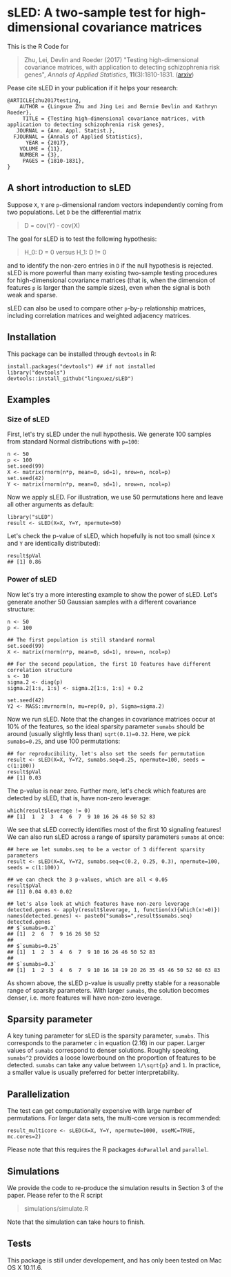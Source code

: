 # sLED: A two-sample test for high-dimensional covariance matrices

This is the R Code for
> Zhu, Lei, Devlin and Roeder (2017) "Testing high-dimensional covariance matrices, with application to detecting schizophrenia risk genes", *Annals of Applied Statistics*, **11**(3):1810-1831.  ([arxiv](https://arxiv.org/abs/1606.00252))

Pease cite sLED in your publication if it helps your research:
```
@ARTICLE{zhu2017testing,
    AUTHOR = {Lingxue Zhu and Jing Lei and Bernie Devlin and Kathryn Roeder},
     TITLE = {Testing high-dimensional covariance matrices, with application to detecting schizophrenia risk genes},
   JOURNAL = {Ann. Appl. Statist.},
  FJOURNAL = {Annals of Applied Statistics},
      YEAR = {2017},
    VOLUME = {11},
    NUMBER = {3},
     PAGES = {1810-1831},
}
```

## A short introduction to sLED
Suppose `X`, `Y` are `p`-dimensional random vectors independently coming from two populations.
Let `D` be the differential matrix

> D = cov(Y) - cov(X)

The goal for sLED is to test the following hypothesis:

> H_0: D = 0 versus H_1: D != 0

and to identify the non-zero entries in `D` if the null hypothesis is rejected. sLED is more powerful than many existing two-sample testing procedures for high-dimensional covariance matrices (that is, when the dimension of features `p` is larger than the sample sizes), even when the signal is both weak and sparse.

sLED can also be used to compare other `p`-by-`p` relationship matrices, including correlation matrices and weighted adjacency matrices. 


## Installation
This package can be installed through `devtools` in R:
```{r}
install.packages("devtools") ## if not installed
library("devtools")
devtools::install_github("lingxuez/sLED")
```

## Examples
### Size of sLED
First, let's try sLED under the null hypothesis. We generate 100 samples from standard Normal distributions with `p=100`:
```{r}
n <- 50
p <- 100
set.seed(99)
X <- matrix(rnorm(n*p, mean=0, sd=1), nrow=n, ncol=p)
set.seed(42)
Y <- matrix(rnorm(n*p, mean=0, sd=1), nrow=n, ncol=p)
```

Now we apply sLED. For illustration, we use 50 permutations here and leave all other arguments as default:
```{r}
library("sLED")
result <- sLED(X=X, Y=Y, npermute=50)
```

Let's check the p-value of sLED, which hopefully is not too small (since `X` and `Y` are identically distributed):
```{r}
result$pVal
## [1] 0.86
```

### Power of sLED
Now let's try a more interesting example to show the power of sLED. Let's generate another 50 Gaussian samples with a different covariance structure:
```{r}
n <- 50
p <- 100
  
## The first population is still standard normal
set.seed(99)
X <- matrix(rnorm(n*p, mean=0, sd=1), nrow=n, ncol=p)
  
## For the second population, the first 10 features have different correlation structure
s <- 10
sigma.2 <- diag(p)
sigma.2[1:s, 1:s] <- sigma.2[1:s, 1:s] + 0.2
  
set.seed(42)
Y2 <- MASS::mvrnorm(n, mu=rep(0, p), Sigma=sigma.2)
```

Now we run sLED. Note that the changes in covariance matrices occur at 10% of the features, so the ideal sparsity parameter `sumabs` should be around (usually slightly less than) `sqrt(0.1)=0.32`. Here, we pick `sumabs=0.25`, and use 100 permutations:
```{r}
## for reproducibility, let's also set the seeds for permutation
result <- sLED(X=X, Y=Y2, sumabs.seq=0.25, npermute=100, seeds = c(1:100))
result$pVal
## [1] 0.03
```
The p-value is near zero. Further more, let's check which features are detected by sLED, that is, have non-zero leverage:
```{r}
which(result$leverage != 0)
## [1]  1  2  3  4  6  7  9 10 16 26 46 50 52 83
```
We see that sLED correctly identifies most of the first 10 signaling features!
We can also run sLED across a range of sparsity parameters `sumabs` at once:
```{r}
## here we let sumabs.seq to be a vector of 3 different sparsity parameters
result <- sLED(X=X, Y=Y2, sumabs.seq=c(0.2, 0.25, 0.3), npermute=100, seeds = c(1:100))
                 
## we can check the 3 p-values, which are all < 0.05
result$pVal
## [1] 0.04 0.03 0.02

## let's also look at which features have non-zero leverage
detected.genes <- apply(result$leverage, 1, function(x){which(x!=0)})
names(detected.genes) <- paste0("sumabs=",result$sumabs.seq)
detected.genes
## $`sumabs=0.2`
## [1]  2  6  7  9 16 26 50 52
## 
## $`sumabs=0.25`
## [1]  1  2  3  4  6  7  9 10 16 26 46 50 52 83
## 
## $`sumabs=0.3`
## [1]  1  2  3  4  6  7  9 10 16 18 19 20 26 35 45 46 50 52 60 63 83
```
As shown above, the sLED p-value is usually pretty stable for a reasonable range of sparsity parameters. With larger `sumabs`, the solution becomes denser, i.e. more features will have non-zero leverage.


## Sparsity parameter

A key tuning parameter for sLED is the sparsity parameter, `sumabs`. This corresponds to the parameter `c` in equation (2.16) in our paper. Larger values of `sumabs` correspond to denser solutions. Roughly speaking, `sumabs^2` provides a loose lowerbound on the proportion of features to be detected. `sumabs` can take any value between `1/\sqrt{p}` and `1`. In practice, a smaller value is usually preferred for better interpretability.  


## Parallelization

The test can get computationally expensive with large number of permutations. For larger data sets, the multi-core version is recommended:
```{r}
result_multicore <- sLED(X=X, Y=Y, npermute=1000, useMC=TRUE, mc.cores=2)
```
Please note that this requires the R packages `doParallel` and `parallel`.


## Simulations

We provide the code to re-produce the simulation results in Section 3 of the paper. Please refer to the R script

> simulations/simulate.R

Note that the simulation can take hours to finish. 


## Tests
This package is still under developement, and has only been tested on Mac OS X 10.11.6.
